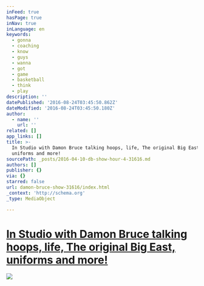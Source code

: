 ```yaml
---
inFeed: true
hasPage: true
inNav: true
inLanguage: en
keywords:
  - gonna
  - coaching
  - know
  - guys
  - wanna
  - got
  - game
  - basketball
  - think
  - play
description: ''
datePublished: '2016-08-24T03:45:50.862Z'
dateModified: '2016-08-24T03:45:50.180Z'
author:
  - name: ''
    url: ''
related: []
app_links: []
title: >-
  In Studio with Damon Bruce talking hoops, life, The original Big East,
  uniforms and more!
sourcePath: _posts/2016-04-10-db-show-hour-4-31616.md
authors: []
publisher: {}
via: {}
starred: false
url: damon-bruce-show-31616/index.html
_context: 'http://schema.org'
_type: MediaObject

---
```

# [In Studio with Damon Bruce talking hoops, life, The original Big East, uniforms and more!][0]
![](https://the-grid-user-content.s3-us-west-2.amazonaws.com/bd722bb3-01a0-497c-a843-0baa15d90c23.jpg)

[0]: http://media.957thegame.com/a/114144016/db-show-hour-4-3-16-16.htm
